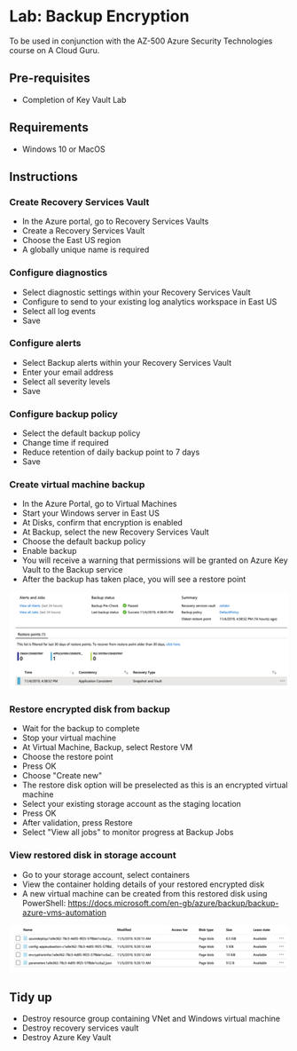 # Lab: Backup Encryption

To be used in conjunction with the AZ-500 Azure Security Technologies course on A Cloud Guru.

## Pre-requisites
* Completion of Key Vault Lab

## Requirements
* Windows 10 or MacOS

## Instructions

### Create Recovery Services Vault
* In the Azure portal, go to Recovery Services Vaults
* Create a Recovery Services Vault
* Choose the East US region
* A globally unique name is required

### Configure diagnostics
* Select diagnostic settings within your Recovery Services Vault
* Configure to send to your existing log analytics workspace in East US
* Select all log events
* Save

### Configure alerts
* Select Backup alerts within your Recovery Services Vault
* Enter your email address
* Select all severity levels
* Save

### Configure backup policy
* Select the default backup policy
* Change time if required
* Reduce retention of daily backup point to 7 days
* Save

### Create virtual machine backup
* In the Azure Portal, go to Virtual Machines
* Start your Windows server in East US
* At Disks, confirm that encryption is enabled
* At Backup, select the new Recovery Services Vault
* Choose the default backup policy
* Enable backup
* You will receive a warning that permissions will be granted on Azure Key Vault to the Backup service
* After the backup has taken place, you will see a restore point

![Alt text](restore-point.png?raw=true "Azure Backup")

### Restore encrypted disk from backup
* Wait for the backup to complete
* Stop your virtual machine
* At Virtual Machine, Backup, select Restore VM
* Choose the restore point
* Press OK
* Choose "Create new"
* The restore disk option will be preselected as this is an encrypted virtual machine
* Select your existing storage account as the staging location
* Press OK
* After validation, press Restore
* Select "View all jobs" to monitor progress at Backup Jobs

### View restored disk in storage account
* Go to your storage account, select containers
* View the container holding details of your restored encrypted disk
* A new virtual machine can be created from this restored disk using PowerShell:
https://docs.microsoft.com/en-gb/azure/backup/backup-azure-vms-automation

![Alt text](restored-disk.png?raw=true "Restored Encrypted Disk")

## Tidy up
* Destroy resource group containing VNet and Windows virtual machine
* Destroy recovery services vault
* Destroy Azure Key Vault
